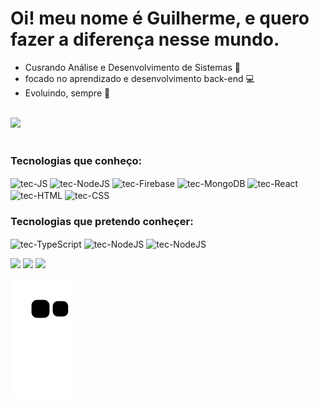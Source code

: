 # Oi! meu nome é Guilherme, e quero fazer a diferença nesse mundo.

- Cusrando Análise e Desenvolvimento de Sistemas 🚀 
- focado no aprendizado e desenvolvimento back-end 💻
- Evoluindo, sempre 💪

<div>
 <br>
  <div>
    <img height="300em" src="https://github-readme-stats.vercel.app/api/top-langs/?username=guik9&layout=compact&langs_count=7&theme=tokyonight&layout=compact"/>
 </div>
</div>
  
  
<div><br>
    
  <h3>Tecnologias que conheço:</h3>
    
  <img align="center" alt="tec-JS" height="50" width="40" src="https://cdn.jsdelivr.net/gh/devicons/devicon/icons/javascript/javascript-original.svg">
  <img align="center" alt="tec-NodeJS" height="50" width="40" src="https://cdn.jsdelivr.net/gh/devicons/devicon/icons/nodejs/nodejs-plain.svg">
  <img align="center" alt="tec-Firebase" height="50" width="40" src="https://cdn.jsdelivr.net/gh/devicons/devicon/icons/firebase/firebase-plain.svg">
  <img align="center" alt="tec-MongoDB" height="50" width="40" src="https://cdn.jsdelivr.net/gh/devicons/devicon/icons/mongodb/mongodb-plain.svg">
  <img align="center" alt="tec-React" height="50" width="40" src="https://cdn.jsdelivr.net/gh/devicons/devicon/icons/react/react-original.svg">
  <img align="center" alt="tec-HTML" height="50" width="40" src="https://cdn.jsdelivr.net/gh/devicons/devicon/icons/html5/html5-original.svg">
  <img align="center" alt="tec-CSS" height="50" width="40" src="https://cdn.jsdelivr.net/gh/devicons/devicon/icons/css3/css3-original.svg">
  

</div>
 
  
<div>
  
  <h3>Tecnologias que pretendo conheçer:</h3>
  
  <img align="center" alt="tec-TypeScript" height="50" width="40" src="https://cdn.jsdelivr.net/gh/devicons/devicon/icons/typescript/typescript-original.svg">
  <img align="center" alt="tec-NodeJS" height="50" width="40" src="https://cdn.jsdelivr.net/gh/devicons/devicon/icons/linux/linux-original.svg">
  <img align="center" alt="tec-NodeJS" height="50" width="40" src="https://cdn.jsdelivr.net/gh/devicons/devicon/icons/python/python-original.svg">
   
</div>
  
  <div> 

  <a href="https://www.instagram.com/guilherme.k9t" target="_blank"><img src="https://img.shields.io/badge/-Instagram-%23E4405F?style=for-the-badge&logo=instagram&logoColor=white" target="_blank"></a>
  <a href = "mailto:guilherme.tec1107@gmail.com"><img src="https://img.shields.io/badge/-Gmail-%23333?style=for-the-badge&logo=gmail&logoColor=white" target="_blank"></a>
  <a href="https://www.linkedin.com/in/guilherme-sousa-ribeirio-090a1218b/" target="_blank"><img src="https://img.shields.io/badge/-LinkedIn-%230077B5?style=for-the-badge&logo=linkedin&logoColor=white" target="_blank"></a> 
 
  ![Snake animation](https://github.com/guik9/guik9/blob/output/github-contribution-grid-snake.svg)
 
</div>
  
 
